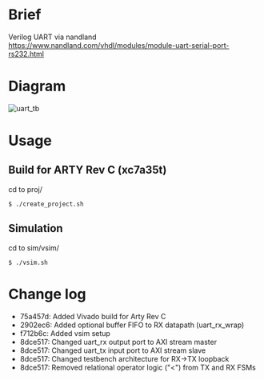 # Brief 
Verilog UART via nandland<br/>
https://www.nandland.com/vhdl/modules/module-uart-serial-port-rs232.html<br/>

# Diagram

![uart_tb](https://i.imgur.com/HB4Ewnd.png)
<br/>

# Usage
## Build for ARTY Rev C (xc7a35t)
cd to proj/ <br/>
```
$ ./create_project.sh
```
## Simulation
cd to sim/vsim/ <br/>
```
$ ./vsim.sh
```

# Change log
- 75a457d: Added Vivado build for Arty Rev C
- 2902ec6: Added optional buffer FIFO to RX datapath (uart_rx_wrap)
- f712b6c: Added vsim setup<br/>
- 8dce517: Changed uart_rx output port to AXI stream master <br/>
- 8dce517: Changed uart_tx input port to AXI stream slave <br/>
- 8dce517: Changed testbench architecture for RX->TX loopback<br/>
- 8dce517: Removed relational operator logic ("<") from TX and RX FSMs <br/>
